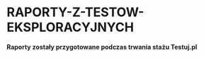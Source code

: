 # RAPORTY-Z-TESTOW-EKSPLORACYJNYCH
<b>Raporty zostały przygotowane podczas trwania stażu Testuj.pl</b>
